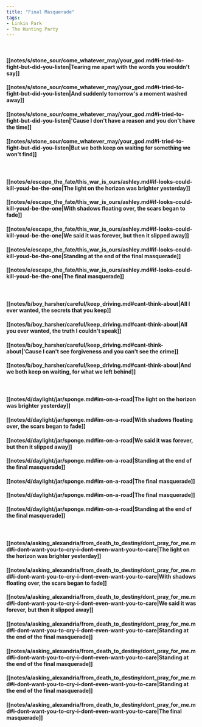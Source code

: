 ```yaml
---
title: "Final Masquerade"
tags:
- Linkin Park
- The Hunting Party
---
```

&nbsp;
#### [[notes/s/stone_sour/come_whatever_may/your_god.md#i-tried-to-fight-but-did-you-listen|Tearing me apart with the words you wouldn't say]]
#### [[notes/s/stone_sour/come_whatever_may/your_god.md#i-tried-to-fight-but-did-you-listen|And suddenly tomorrow's a moment washed away]]
#### [[notes/s/stone_sour/come_whatever_may/your_god.md#i-tried-to-fight-but-did-you-listen|'Cause I don't have a reason and you don't have the time]]
#### [[notes/s/stone_sour/come_whatever_may/your_god.md#i-tried-to-fight-but-did-you-listen|But we both keep on waiting for something we won't find]]
&nbsp;
#### [[notes/e/escape_the_fate/this_war_is_ours/ashley.md#if-looks-could-kill-youd-be-the-one|The light on the horizon was brighter yesterday]]
#### [[notes/e/escape_the_fate/this_war_is_ours/ashley.md#if-looks-could-kill-youd-be-the-one|With shadows floating over, the scars began to fade]]
#### [[notes/e/escape_the_fate/this_war_is_ours/ashley.md#if-looks-could-kill-youd-be-the-one|We said it was forever, but then it slipped away]]
#### [[notes/e/escape_the_fate/this_war_is_ours/ashley.md#if-looks-could-kill-youd-be-the-one|Standing at the end of the final masquerade]]
#### [[notes/e/escape_the_fate/this_war_is_ours/ashley.md#if-looks-could-kill-youd-be-the-one|The final masquerade]]
&nbsp;
#### [[notes/b/boy_harsher/careful/keep_driving.md#cant-think-about|All I ever wanted, the secrets that you keep]]
#### [[notes/b/boy_harsher/careful/keep_driving.md#cant-think-about|All you ever wanted, the truth I couldn't speak]]
#### [[notes/b/boy_harsher/careful/keep_driving.md#cant-think-about|'Cause I can't see forgiveness and you can't see the crime]]
#### [[notes/b/boy_harsher/careful/keep_driving.md#cant-think-about|And we both keep on waiting, for what we left behind]]
&nbsp;
#### [[notes/d/daylight/jar/sponge.md#im-on-a-road|The light on the horizon was brighter yesterday]]
#### [[notes/d/daylight/jar/sponge.md#im-on-a-road|With shadows floating over, the scars began to fade]]
#### [[notes/d/daylight/jar/sponge.md#im-on-a-road|We said it was forever, but then it slipped away]]
#### [[notes/d/daylight/jar/sponge.md#im-on-a-road|Standing at the end of the final masquerade]]
#### [[notes/d/daylight/jar/sponge.md#im-on-a-road|The final masquerade]]
#### [[notes/d/daylight/jar/sponge.md#im-on-a-road|The final masquerade]]
#### [[notes/d/daylight/jar/sponge.md#im-on-a-road|Standing at the end of the final masquerade]]
&nbsp;
#### [[notes/a/asking_alexandria/from_death_to_destiny/dont_pray_for_me.md#i-dont-want-you-to-cry-i-dont-even-want-you-to-care|The light on the horizon was brighter yesterday]]
#### [[notes/a/asking_alexandria/from_death_to_destiny/dont_pray_for_me.md#i-dont-want-you-to-cry-i-dont-even-want-you-to-care|With shadows floating over, the scars began to fade]]
#### [[notes/a/asking_alexandria/from_death_to_destiny/dont_pray_for_me.md#i-dont-want-you-to-cry-i-dont-even-want-you-to-care|We said it was forever, but then it slipped away]]
#### [[notes/a/asking_alexandria/from_death_to_destiny/dont_pray_for_me.md#i-dont-want-you-to-cry-i-dont-even-want-you-to-care|Standing at the end of the final masquerade]]
#### [[notes/a/asking_alexandria/from_death_to_destiny/dont_pray_for_me.md#i-dont-want-you-to-cry-i-dont-even-want-you-to-care|Standing at the end of the final masquerade]]
#### [[notes/a/asking_alexandria/from_death_to_destiny/dont_pray_for_me.md#i-dont-want-you-to-cry-i-dont-even-want-you-to-care|Standing at the end of the final masquerade]]
#### [[notes/a/asking_alexandria/from_death_to_destiny/dont_pray_for_me.md#i-dont-want-you-to-cry-i-dont-even-want-you-to-care|The final masquerade]]

